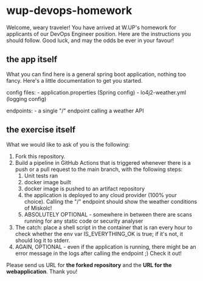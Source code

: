 # wup-devops-homework
Welcome, weary traveler! You have arrived at W.UP's homework for applicants of our DevOps Engineer position. Here are the instructions you should follow. Good luck, and may the odds be ever in your favour!

## the app itself
What you can find here is a general spring boot application, nothing too fancy. Here's a little documentation to get you started.

config files:
    - application.properties (Spring config)
    - lo4j2-weather.yml (logging config)

endpoints:
    - a single "/" endpoint calling a weather API

## the exercise itself
What we would like to ask of you is the following:

1. Fork this repository.
2. Build a pipeline in GitHub Actions that is triggered whenever there is a push or a pull request to the main branch, with the following steps:
    1. Unit tests ran
    2. docker image built
    3. docker image is pushed to an artifact repository
    4. the application is deployed to any cloud provider (100% your choice). Calling the "/" endpoint should show the weather conditions of Miskolc!
    5. ABSOLUTELY OPTIONAL - somewhere in between there are scans running for any static code or security analyser
3. The catch: place a shell script in the container that is ran every hour to check whether the env var IS_EVERYTHING_OK is true; if it's not, it should log it to stderr.
4. AGAIN, OPTIONAL - even if the application is running, there might be an error message in the logs after calling the endpoint ;) Check it out!

Please send us URL for **the forked repository** and the **URL for the webapplication**.
Thank you!
